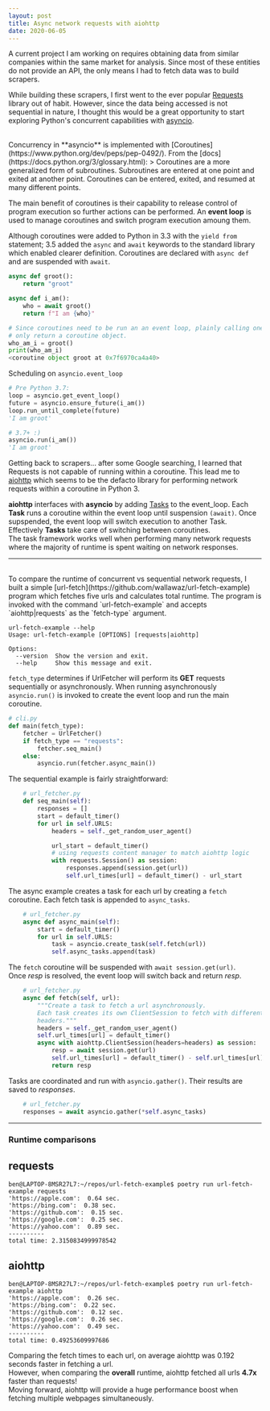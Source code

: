 ```yaml
---
layout: post
title: Async network requests with aiohttp
date: 2020-06-05
---
```


A current project I am working on requires obtaining data from similar companies within the same market for analysis.
Since most of these entities do not provide an API, the only means I had to fetch data was to build scrapers.

While building these scrapers, I first went to the ever popular [Requests](https://2.python-requests.org/en/master/) library out of habit.
However, since the data being accessed is not sequential in nature, I thought this would be a great opportunity to start exploring Python's concurrent capabilities with [asyncio](https://docs.python.org/3/library/asyncio.html).

<br />
Concurrency in **asyncio** is implemented with [Coroutines](https://www.python.org/dev/peps/pep-0492/).
From the [docs](https://docs.python.org/3/glossary.html):
> Coroutines are a more generalized form of subroutines. Subroutines are entered at one point and exited at another point.
Coroutines can be entered, exited, and resumed at many different points.

The main benefit of coroutines is their capability to release control of program execution so further actions can be performed.
An **event loop** is used to manage coroutines and switch program execution amoung them.

Although coroutines were added to Python in 3.3 with the `yield from` statement; 3.5 added the `async` and `await` keywords to the standard library which
enabled clearer definition. Coroutines are declared with `async def` and are suspended with `await`. 

```python
async def groot():
    return "groot"

async def i_am():
    who = await groot()
    return f"I am {who}"

# Since coroutines need to be run an an event loop, plainly calling one will
# only return a coroutine object.
who_am_i = groot()
print(who_am_i)
<coroutine object groot at 0x7f6970ca4a40>
```
Scheduling on `asyncio.event_loop`
```python
# Pre Python 3.7:
loop = asyncio.get_event_loop()
future = asyncio.ensure_future(i_am())
loop.run_until_complete(future)
'I am groot'

# 3.7+ :)
asyncio.run(i_am())
'I am groot'
```
Getting back to scrapers... after some Google searching, I learned that Requests is not capable of running within a coroutine.
This lead me to [aiohttp](https://docs.aiohttp.org/en/stable/index.html) which seems to be the defacto library for performing network requests within a coroutine in Python 3.

**aiohttp** interfaces with **asyncio** by adding [Tasks](https://docs.python.org/3/library/asyncio-task.html#asyncio.Task) to the event_loop. Each **Task** runs a coroutine within the event loop until suspension `(await)`.
Once supspended, the event loop will switch execution to another Task. Effectively **Tasks** take care of switching between coroutines.
<br>
The task framework works well when performing many network requests where the majority of runtime is spent waiting on network responses.

---
<br>
To compare the runtime of concurrent vs sequential network requests, I built a simple [url-fetch](https://github.com/wallawaz/url-fetch-example) program which fetches five urls and calculates total runtime.
The program is invoked with the command `url-fetch-example` and accepts `aiohttp|requests` as the `fetch-type` argument.

```
url-fetch-example --help
Usage: url-fetch-example [OPTIONS] [requests|aiohttp]

Options:
  --version  Show the version and exit.
  --help     Show this message and exit.
```

`fetch_type` determines if UrlFetcher will perform its **GET** requests sequentially or asynchronously. When running asynchronously `asyncio.run()` is invoked to create the event loop and run the main coroutine.
```python
# cli.py
def main(fetch_type):
    fetcher = UrlFetcher()
    if fetch_type == "requests":
        fetcher.seq_main()
    else:
        asyncio.run(fetcher.async_main())
```

The sequential example is fairly straightforward:
```python
    # url_fetcher.py
    def seq_main(self):
        responses = []
        start = default_timer()
        for url in self.URLS:
            headers = self._get_random_user_agent()

            url_start = default_timer()
            # using requests content manager to match aiohttp logic
            with requests.Session() as session:
                responses.append(session.get(url))
                self.url_times[url] = default_timer() - url_start
```



The async example creates a task for each url by creating a `fetch` coroutine. Each fetch task is appended to `async_tasks`.
```python
    # url_fetcher.py
    async def async_main(self):
        start = default_timer()
        for url in self.URLS:
            task = asyncio.create_task(self.fetch(url))
            self.async_tasks.append(task)
```

The `fetch` coroutine will be suspended with `await session.get(url)`.
<br>
Once *resp* is resolved, the event loop will switch back and return *resp*.
```python
    # url_fetcher.py
    async def fetch(self, url):
        """Create a task to fetch a url asynchronously.
        Each task creates its own ClientSession to fetch with different
        headers."""
        headers = self._get_random_user_agent()
        self.url_times[url] = default_timer()
        async with aiohttp.ClientSession(headers=headers) as session:
            resp = await session.get(url) 
            self.url_times[url] = default_timer() - self.url_times[url]
            return resp
```
Tasks are coordinated and run with `asyncio.gather()`. Their results are saved to *responses*.
```python
    # url_fetcher.py
    responses = await asyncio.gather(*self.async_tasks)
```
---
### Runtime comparisons
## requests
```
ben@LAPTOP-8MSR27L7:~/repos/url-fetch-example$ poetry run url-fetch-example requests
'https://apple.com':  0.64 sec.
'https://bing.com':  0.38 sec.
'https://github.com':  0.15 sec.
'https://google.com':  0.25 sec.
'https://yahoo.com':  0.89 sec.
----------
total time: 2.3150834999978542
```
## aiohttp
```
ben@LAPTOP-8MSR27L7:~/repos/url-fetch-example$ poetry run url-fetch-example aiohttp
'https://apple.com':  0.26 sec.
'https://bing.com':  0.22 sec.
'https://github.com':  0.12 sec.
'https://google.com':  0.26 sec.
'https://yahoo.com':  0.49 sec.
----------
total time: 0.49253609997686
```
Comparing the fetch times to each url, on average aiohttp was 0.192 seconds faster in fetching a url.
<br>
However, when comparing the **overall** runtime, aiohttp fetched all urls **4.7x** faster than requests!
<br>
Moving forward, aiohttp will provide a huge performance boost when fetching multiple webpages simultaneously.
